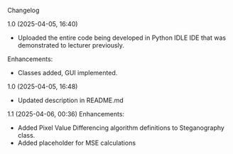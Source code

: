Changelog

1.0 (2025-04-05, 16:40)
- Uploaded the entire code being developed in Python IDLE IDE that was demonstrated to lecturer previously.

Enhancements:
- Classes added, GUI implemented.

1.0 (2025-04-05, 16:48)
- Updated description in README.md

1.1 (2025-04-06, 00:36)
Enhancements:
- Added Pixel Value Differencing algorithm definitions to Steganography class.
- Added placeholder for MSE calculations
